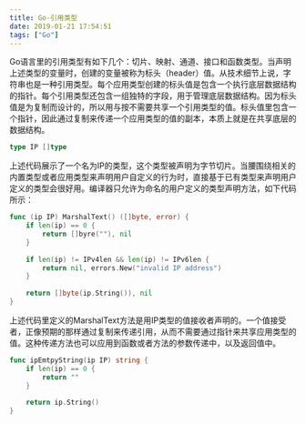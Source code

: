 ```yaml
---
title: Go-引用类型
date: 2019-01-21 17:54:51
tags: ["Go"]
---
```


Go语言里的引用类型有如下几个：切片、映射、通道、接口和函数类型。当声明上述类型的变量时，创建的变量被称为标头（header）值。从技术细节上说，字符串也是一种引用类型。每个应用类型创建的标头值是包含一个执行底层数据结构的指针。每个引用类型还包含一组独特的字段，用于管理底层数据结构。因为标头值是为复制而设计的，所以用与按不需要共享一个引用类型的值。标头值里包含一个指针，因此通过复制来传递一个应用类型的值的副本，本质上就是在共享底层的数据结构。

```Go
type IP []type
```

上述代码展示了一个名为IP的类型，这个类型被声明为字节切片。当腰围绕相关的内置类型或者应用类型来声明用户自定义的行为时，直接基于已有类型来声明用户定义的类型会很好用。编译器只允许为命名的用户定义的类型声明方法，如下代码所示：

```Go
func (ip IP) MarshalText() ([]byte, error) {
	if len(ip) == 0 {
		return []byre(""), nil
	}
	
	if len(ip) != IPv4len && len(ip) != IPv6len {
		return nil, errors.New("invalid IP address")
	}
	
	return []byte(ip.String()), nil
}
```

上述代码里定义的MarshalText方法是用IP类型的值接收者声明的。一个值接受者，正像预期的那样通过复制来传递引用，从而不需要通过指针来共享应用类型的值。这种传递方法也可以应用到函数或者方法的参数传递中，以及返回值中。

```Go
func ipEmtpyString(ip IP) string {
	if len(ip) == 0 {
		return ""
	}
	
	return ip.String()
}
```